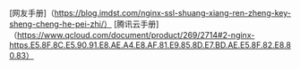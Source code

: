 [网友手册]（https://blog.imdst.com/nginx-ssl-shuang-xiang-ren-zheng-key-sheng-cheng-he-pei-zhi/）
[腾讯云手册]（https://www.qcloud.com/document/product/269/2714#2-nginx-https.E5.8F.8C.E5.90.91.E8.AE.A4.E8.AF.81.E9.85.8D.E7.BD.AE.E5.8F.82.E8.80.83）
